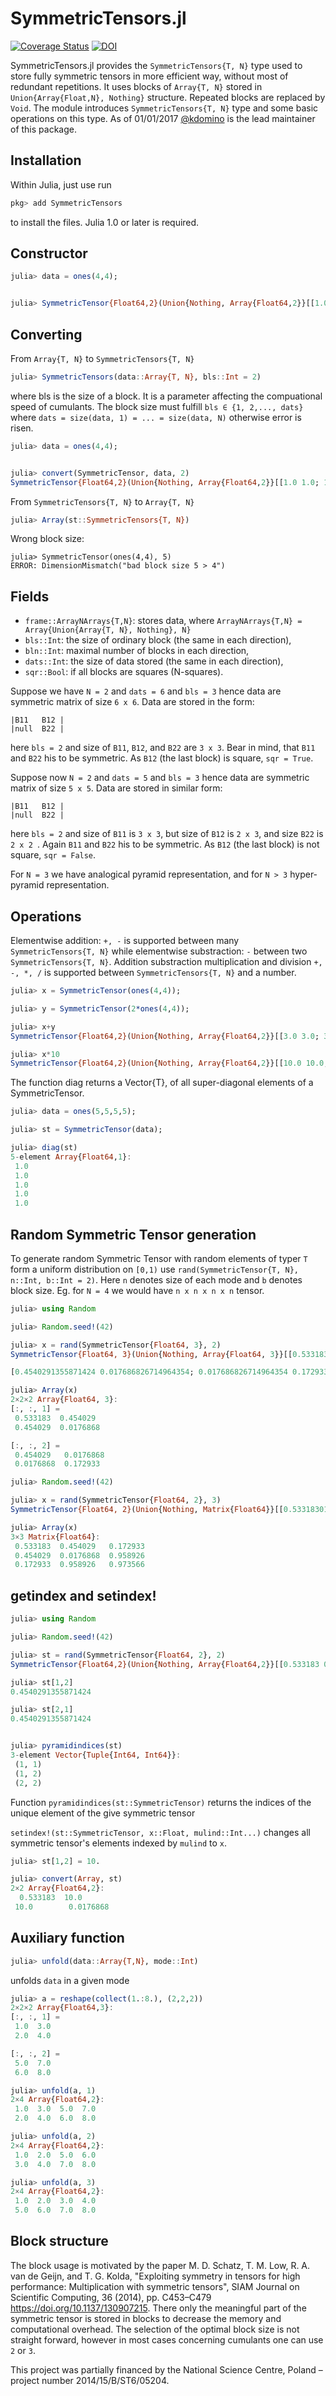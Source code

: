 # SymmetricTensors.jl
[![Coverage Status](https://coveralls.io/repos/github/iitis/SymmetricTensors.jl/badge.svg?branch=master)](https://coveralls.io/github/iitis/SymmetricTensors.jl?branch=master)
[![DOI](https://zenodo.org/badge/DOI/10.5281/zenodo.7034097.svg)](https://doi.org/10.5281/zenodo.7034097)

SymmetricTensors.jl provides the `SymmetricTensors{T, N}` type used to store fully symmetric tensors in more efficient way,
without most of redundant repetitions. It uses blocks of `Array{T, N}` stored in `Union{Array{Float,N}, Nothing}` structure.
Repeated blocks are replaced by `Void`. The module introduces `SymmetricTensors{T, N}` type and some basic operations on this type.
As of 01/01/2017 [@kdomino](https://github.com/kdomino) is the lead maintainer of this package.

## Installation

Within Julia, just use run

```julia
pkg> add SymmetricTensors
```

to install the files. Julia 1.0 or later is required.


## Constructor

```julia
julia> data = ones(4,4);


julia> SymmetricTensor{Float64,2}(Union{Nothing, Array{Float64,2}}[[1.0 1.0; 1.0 1.0] [1.0 1.0; 1.0 1.0]; nothing [1.0 1.0; 1.0 1.0]], 2, 2, 4, true)


```

## Converting

From `Array{T, N}` to `SymmetricTensors{T, N}`

```julia
julia> SymmetricTensors(data::Array{T, N}, bls::Int = 2)
```
where bls is the size of a block. It is a parameter affecting the compuational speed of cumulants. The block size must fulfill `bls ∈ {1, 2,..., dats}` where `dats = size(data, 1) = ... = size(data, N)` otherwise error is risen.


```julia
julia> data = ones(4,4);


julia> convert(SymmetricTensor, data, 2)
SymmetricTensor{Float64,2}(Union{Nothing, Array{Float64,2}}[[1.0 1.0; 1.0 1.0] [1.0 1.0; 1.0 1.0]; nothing [1.0 1.0; 1.0 1.0]], 2, 2, 4, true)

```

From `SymmetricTensors{T, N}` to `Array{T, N}`

```julia
julia> Array(st::SymmetricTensors{T, N})
```

Wrong block size:

```
julia> SymmetricTensor(ones(4,4), 5)
ERROR: DimensionMismatch("bad block size 5 > 4")
```


## Fields

- `frame::ArrayNArrays{T,N}`: stores data, where `ArrayNArrays{T,N} = Array{Union{Array{T, N}, Nothing}, N}`
- `bls::Int`: the size of ordinary block (the same in each direction),
- `bln::Int`: maximal number of blocks in each direction,
- `dats::Int`: the size of data stored (the same in each direction),
- `sqr::Bool`: if all blocks are squares (N-squares).


Suppose we have `N = 2` and `dats = 6` and `bls = 3` hence data are symmetric matrix of size `6 x 6`. Data are stored in the form:

```
|B11   B12 | 
|null  B22 | 
```

here `bls = 2` and size of `B11`, `B12`, and `B22` are `3 x 3`. Bear in mind, that `B11` and `B22` his to be symmetric. As `B12` (the last block) is square, `sqr = True`.

Suppose now `N = 2` and `dats = 5` and `bls = 3` hence data are symmetric matrix of size `5 x 5`. Data are stored in similar form:

```
|B11   B12 | 
|null  B22 | 
```

here `bls = 2` and size of `B11` is `3 x 3`, but size of `B12` is `2 x 3`, and size `B22` is `2 x 2 `. Again `B11` and `B22` his to be symmetric. As `B12` (the last block) is not square, `sqr = False`.

For `N = 3` we have analogical pyramid representation, and for `N > 3` hyper-pyramid representation.



## Operations

Elementwise addition: `+, -` is supported between many `SymmetricTensors{T, N}` while elementwise substraction: `-` between two `SymmetricTensors{T, N}`. Addition substraction multiplication and division `+, -, *, /`
is supported between `SymmetricTensors{T, N}` and a number. 

```julia
julia> x = SymmetricTensor(ones(4,4));

julia> y = SymmetricTensor(2*ones(4,4));

julia> x+y
SymmetricTensor{Float64,2}(Union{Nothing, Array{Float64,2}}[[3.0 3.0; 3.0 3.0] [3.0 3.0; 3.0 3.0]; #undef [3.0 3.0; 3.0 3.0]], 2, 2, 4, true)

julia> x*10
SymmetricTensor{Float64,2}(Union{Nothing, Array{Float64,2}}[[10.0 10.0; 10.0 10.0] [10.0 10.0; 10.0 10.0]; #undef [10.0 10.0; 10.0 10.0]], 2, 2, 4, true)
```


The function diag returns a Vector{T}, of all super-diagonal elements of a SymmetricTensor.

```julia
julia> data = ones(5,5,5,5);

julia> st = SymmetricTensor(data);

julia> diag(st)
5-element Array{Float64,1}:
 1.0
 1.0
 1.0
 1.0
 1.0
```

## Random Symmetric Tensor generation

To generate random Symmetric Tensor with random elements of typer `T` form a uniform distribution on `[0,1)` use `rand(SymmetricTensor{T, N}, n::Int, b::Int = 2)`. Here `n` denotes size of each mode and `b` denotes block size. Eg. for `N = 4` we would have `n x n x n x n` tensor.

```julia
julia> using Random

julia> Random.seed!(42)

julia> x = rand(SymmetricTensor{Float64, 3}, 2)
SymmetricTensor{Float64, 3}(Union{Nothing, Array{Float64, 3}}[[0.5331830160438613 0.4540291355871424; 0.4540291355871424 0.017686826714964354]

[0.4540291355871424 0.017686826714964354; 0.017686826714964354 0.17293302893695128]], 2, 1, 2, true)

julia> Array(x)
2×2×2 Array{Float64, 3}:
[:, :, 1] =
 0.533183  0.454029
 0.454029  0.0176868

[:, :, 2] =
 0.454029   0.0176868
 0.0176868  0.172933


```

```julia
julia> Random.seed!(42)

julia> x = rand(SymmetricTensor{Float64, 2}, 3)
SymmetricTensor{Float64, 2}(Union{Nothing, Matrix{Float64}}[[0.5331830160438613 0.4540291355871424; 0.4540291355871424 0.017686826714964354] [0.17293302893695128; 0.9589258763297348]; nothing [0.9735659798036858]], 2, 2, 3, false)

julia> Array(x)
3×3 Matrix{Float64}:
 0.533183  0.454029   0.172933
 0.454029  0.0176868  0.958926
 0.172933  0.958926   0.973566

```

## getindex and setindex!

```julia
julia> using Random

julia> Random.seed!(42)

julia> st = rand(SymmetricTensor{Float64, 2}, 2)
SymmetricTensor{Float64,2}(Union{Nothing, Array{Float64,2}}[[0.533183 0.454029; 0.454029 0.0176868]], 2, 1, 2, true)

julia> st[1,2]
0.4540291355871424

julia> st[2,1]
0.4540291355871424


julia> pyramidindices(st)
3-element Vector{Tuple{Int64, Int64}}:
 (1, 1)
 (1, 2)
 (2, 2)

```
Function ```pyramidindices(st::SymmetricTensor)``` returns the indices of the unique element of the give symmetric tensor


`setindex!(st::SymmetricTensor, x::Float, mulind::Int...)` changes all symmetric tensor's elements indexed by `mulind` to `x`.

```julia
julia> st[1,2] = 10.

julia> convert(Array, st)
2×2 Array{Float64,2}:
  0.533183  10.0      
 10.0        0.0176868

```

## Auxiliary function

```julia
julia> unfold(data::Array{T,N}, mode::Int)
```
unfolds `data` in a given mode

```julia
julia> a = reshape(collect(1.:8.), (2,2,2))
2×2×2 Array{Float64,3}:
[:, :, 1] =
 1.0  3.0
 2.0  4.0

[:, :, 2] =
 5.0  7.0
 6.0  8.0

julia> unfold(a, 1)
2×4 Array{Float64,2}:
 1.0  3.0  5.0  7.0
 2.0  4.0  6.0  8.0

julia> unfold(a, 2)
2×4 Array{Float64,2}:
 1.0  2.0  5.0  6.0
 3.0  4.0  7.0  8.0

julia> unfold(a, 3)
2×4 Array{Float64,2}:
 1.0  2.0  3.0  4.0
 5.0  6.0  7.0  8.0
```

## Block structure

The block usage is motivated by the paper M. D. Schatz, T. M. Low, R. A. van de Geijn, and T. G. Kolda, "Exploiting symmetry in tensors for high performance: Multiplication with symmetric tensors", SIAM Journal on Scientific Computing, 36 (2014), pp. C453–C479 https://doi.org/10.1137/130907215. There only the meaningful part of the symmetric tensor is stored in blocks to decrease the memory and computational overhead. The selection of the optimal block size is not straight forward, however in most cases concerning cumulants one can use `2` or `3`.



This project was partially financed by the National Science Centre, Poland – project number 2014/15/B/ST6/05204.
